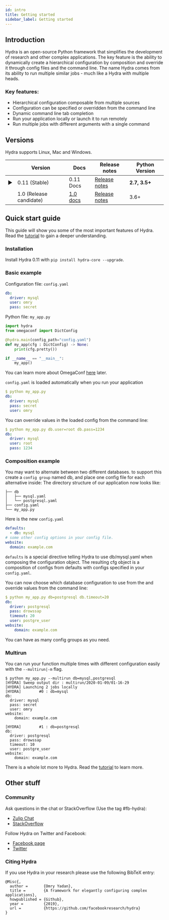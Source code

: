 ```yaml
---
id: intro
title: Getting started
sidebar_label: Getting started
---
```

## Introduction
Hydra is an open-source Python framework that simplifies the development of research and other complex applications.
The key feature is the ability to dynamically create a hierarchical configuration by composition and override it through config files and the command line. 
The name Hydra comes from its ability to run multiple similar jobs - much like a Hydra with multiple heads.

### Key features:

* Hierarchical configuration composable from multiple sources
* Configuration can be specified or overridden from the command line
* Dynamic command line tab completion
* Run your application locally or launch it to run remotely
* Run multiple jobs with different arguments with a single command

## Versions
Hydra supports Linux, Mac and Windows.

|        |     Version               | Docs                          | Release notes                                                                          | Python Version    |
| -------|---------------------------|------------------------------- | ------------------------------------------------------------------------------------- | ----------------- |
| &#9658;| 0.11 (Stable)             | 0.11 Docs         | [Release notes](https://github.com/facebookresearch/hydra/releases/tag/0.11.0)                     | **2.7, 3.5+**     |
|        | 1.0 (Release candidate)   | [1.0 docs](../docs/next/intro)| [Release notes](https://github.com/facebookresearch/hydra/releases/tag/hydra-1.0.0rc1) | 3.6+              |


## Quick start guide
This guide will show you some of the most important features of Hydra.
Read the [tutorial](tutorial/1_simple_cli_app.md) to gain a deeper understanding.

### Installation
Install Hydra 0.11 with `pip install hydra-core --upgrade`.

### Basic example
Configuration file: `config.yaml`

```yaml
db:
  driver: mysql
  user: omry
  pass: secret
```

Python file: `my_app.py`
```python {4-6}
import hydra
from omegaconf import DictConfig

@hydra.main(config_path="config.yaml")
def my_app(cfg : DictConfig) -> None:
    print(cfg.pretty())

if __name__ == "__main__":
    my_app()
```
You can learn more about OmegaConf [here](https://omegaconf.readthedocs.io/en/latest/usage.html#access-and-manipulation) later.

`config.yaml` is loaded automatically when you run your application
```yaml
$ python my_app.py
db:
  driver: mysql
  pass: secret
  user: omry
```

You can override values in the loaded config from the command line:
```yaml {4-5}
$ python my_app.py db.user=root db.pass=1234
db:
  driver: mysql
  user: root
  pass: 1234
```

### Composition example
You may want to alternate between two different databases. to support this create a `config group` named db,
and place one config file for each alternative inside:
The directory structure of our application now looks like:
```text
├── db
│   ├── mysql.yaml
│   └── postgresql.yaml
├── config.yaml
└── my_app.py
```

Here is the new `config.yaml`
```yaml
defaults:
  - db: mysql
# some other config options in your config file.
website:
  domain: example.com
```

`defaults` is a special directive telling Hydra to use db/mysql.yaml when composing the configuration object.
The resulting cfg object is a composition of configs from defaults with configs specified in your `config.yaml`.

You can now choose which database configuration to use from the and override values from the command line: 
```yaml
$ python my_app.py db=postgresql db.timeout=20
db:
  driver: postgresql
  pass: drowssap
  timeout: 20
  user: postgre_user
website:
    domain: example.com
```
You can have as many config groups as you need.

### Multirun
You can run your function multiple times with different configuration easily with the `--multirun|-m` flag.


```
$ python my_app.py --multirun db=mysql,postgresql
[HYDRA] Sweep output dir : multirun/2020-01-09/01-16-29
[HYDRA] Launching 2 jobs locally
[HYDRA]        #0 : db=mysql
db:
  driver: mysql
  pass: secret
  user: omry
website:
    domain: example.com

[HYDRA]        #1 : db=postgresql
db:
  driver: postgresql
  pass: drowssap
  timeout: 10
  user: postgre_user
website:
    domain: example.com
```

There is a whole lot more to Hydra. Read the [tutorial](tutorial/1_simple_cli_app.md) to learn more.

## Other stuff
### Community
Ask questions in the chat or StackOverflow (Use the tag #fb-hydra):
* [Zulip Chat](https://hydra-framework.zulipchat.com)
* [StackOverflow](https://stackoverflow.com/questions/tagged/fb-hydra)

Follow Hydra on Twitter and Facebook:
* [Facebook page](https://www.facebook.com/Hydra-Framework-109364473802509/)
* [Twitter](https://twitter.com/Hydra_Framework)


### Citing Hydra
If you use Hydra in your research please use the following BibTeX entry:
```text
@Misc{,
  author =       {Omry Yadan},
  title =        {A framework for elegantly configuring complex applications},
  howpublished = {Github},
  year =         {2019},
  url =          {https://github.com/facebookresearch/hydra}
}
```
